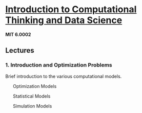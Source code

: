 # <a href="https://ocw.mit.edu/courses/electrical-engineering-and-computer-science/6-0002-introduction-to-computational-thinking-and-data-science-fall-2016/index.htm">Introduction to Computational Thinking and Data Science</a>
<b>MIT 6.0002</b>

<h2>Lectures</h2>
<h3>1. Introduction and Optimization Problems</h3>
Brief introduction to the various computational models.
<ol>Optimization Models</ol><ol>Statistical Models</ol><ol>Simulation Models</ol>
